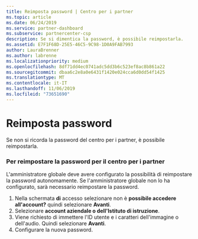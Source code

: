 ```yaml
---
title: Reimposta password | Centro per i partner
ms.topic: article
ms.date: 06/24/2019
ms.service: partner-dashboard
ms.subservice: partnercenter-csp
description: Se si dimentica la password, è possibile reimpostarla.
ms.assetid: E7F1F68D-25E5-46C5-9C98-1D0A9FAB7993
author: LauraBrenner
ms.author: labrenne
ms.localizationpriority: medium
ms.openlocfilehash: 8df71dd4ec0741adc5dd3b6c523ef8ac8b861a22
ms.sourcegitcommit: dbaa6c2e8a0e6431f1420e024cca6d0dd54f1425
ms.translationtype: MT
ms.contentlocale: it-IT
ms.lasthandoff: 11/06/2019
ms.locfileid: "73651690"
---
```

# <a name="reset-my-password"></a>Reimposta password

Se non si ricorda la password del centro per i partner, è possibile reimpostarla.

### <a name="to-reset-your-password-to-partner-center"></a>Per reimpostare la password per il centro per i partner

L'amministratore globale deve avere configurato la possibilità di reimpostare la password autonomamente. Se l'amministratore globale non lo ha configurato, sarà necessario reimpostare la password. 

1. Nella schermata **di** accesso selezionare non è **possibile accedere all'account?** quindi selezionare **Avanti**.
2. Selezionare **account aziendale o dell'Istituto di istruzione**.
3. Viene richiesto di immettere l'ID utente e i caratteri dell'immagine o dell'audio. Quindi selezionare **Avanti**.
4. Configurare la nuova password.
